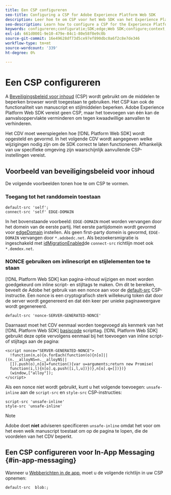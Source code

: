 ```yaml
---
title: Een CSP configureren
seo-title: Configuring a CSP for Adobe Experience Platform Web SDK
description: Leer hoe te om CSP voor het Web SDK van het Experience Platform te vormen
seo-description: Learn how to configure a CSP for the Experience Platform Web SDK
keywords: configureren;configuratie;SDK;edge;Web SDK;configure;context;web;apparaat;omgeving;web sdk-instellingen;content-beveiligingsbeleid;
exl-id: 661d0001-9e10-479e-84c1-80e58f0e9c0b
source-git-commit: 16e49628df73d5ce97ef890dbc0a6f2c8e7de346
workflow-type: tm+mt
source-wordcount: '339'
ht-degree: 0%

---
```


# Een CSP configureren

A [Beveiligingsbeleid voor inhoud](https://developer.mozilla.org/en-US/docs/Web/HTTP/Headers/Content-Security-Policy) (CSP) wordt gebruikt om de middelen te beperken browser wordt toegestaan te gebruiken. Het CSP kan ook de functionaliteit van manuscript en stijlmiddelen beperken. Adobe Experience Platform Web SDK vereist geen CSP, maar het toevoegen van één kan de aanvalsoppervlakte verminderen om tegen kwaadwillige aanvallen te verhinderen.

Het CDV moet weerspiegelen hoe [!DNL Platform Web SDK] wordt opgesteld en gevormd. In het volgende CDV wordt aangegeven welke wijzigingen nodig zijn om de SDK correct te laten functioneren. Afhankelijk van uw specifieke omgeving zijn waarschijnlijk aanvullende CSP-instellingen vereist.

## Voorbeeld van beveiligingsbeleid voor inhoud

De volgende voorbeelden tonen hoe te om CSP te vormen.

### Toegang tot het randdomein toestaan

```
default-src 'self';
connect-src 'self' EDGE-DOMAIN
```

In het bovenstaande voorbeeld: `EDGE-DOMAIN` moet worden vervangen door het domein van de eerste partij. Het eerste partijdomein wordt gevormd voor [edgeDomain](../commands/configure/edgedomain.md) instellen. Als geen first-party domein is gevormd, `EDGE-DOMAIN` vervangen door `*.adobedc.net`. Als bezoekersmigratie is ingeschakeld met [idMigrationEnabled](../commands/configure/idmigrationenabled.md)de `connect-src` richtlijn moet ook `*.demdex.net`.

### NONCE gebruiken om inlinescript en stijlelementen toe te staan

[!DNL Platform Web SDK] kan pagina-inhoud wijzigen en moet worden goedgekeurd om inline script- en stijltags te maken. Om dit te bereiken, beveelt de Adobe het gebruik van een nonce aan voor de [default-src](https://developer.mozilla.org/en-US/docs/Web/HTTP/Headers/Content-Security-Policy/default-src) CSP-instructie. Een nonce is een cryptografisch sterk willekeurig token dat door de server wordt gegenereerd en dat één keer per unieke paginaweergave wordt gegenereerd.

```
default-src 'nonce-SERVER-GENERATED-NONCE'
```

Daarnaast moet het CDV eenmaal worden toegevoegd als kenmerk van het [!DNL Platform Web SDK] [basiscode](../install/library.md) scripttag. [!DNL Platform Web SDK] gebruikt deze optie vervolgens eenmaal bij het toevoegen van inline script- of stijltags aan de pagina:

```
<script nonce="SERVER-GENERATED-NONCE">
  !function(n,o){o.forEach(function(o){n[o]||((n.__alloyNS=n.__alloyNS||
  []).push(o),n[o]=function(){var u=arguments;return new Promise(
  function(i,l){n[o].q.push([i,l,u])})},n[o].q=[])})}
  (window,["alloy"]);
</script>
```

Als een nonce niet wordt gebruikt, kunt u het volgende toevoegen: `unsafe-inline` aan de `script-src` en `style-src` CSP-instructies:

```
script-src 'unsafe-inline'
style-src 'unsafe-inline'
```

>[!NOTE]
>
>Adobe doet **niet** adviseren specificeren `unsafe-inline` omdat het voor om het even welk manuscript toestaat om op de pagina te lopen, die de voordelen van het CDV beperkt.

## Een CSP configureren voor In-App Messaging {#in-app-messaging}

Wanneer u [Webberichten in de app](../personalization/web-in-app-messaging.md), moet u de volgende richtlijn in uw CSP opnemen:

```
default-src  blob:;
```
